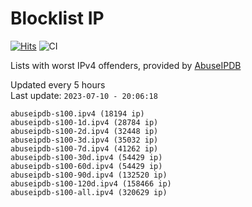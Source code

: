# Blocklist IP

[![Hits](https://hits.seeyoufarm.com/api/count/incr/badge.svg?url=https%3A%2F%2Fgithub.com%2Fborestad%2Fblocklist-ip%2F&count_bg=%2379C83D&title_bg=%23555555&icon=&icon_color=%23E7E7E7&title=hits&edge_flat=false)](https://hits.seeyoufarm.com)  ![CI](https://img.shields.io/github/workflow/status/borestad/blocklist-ip/CI?style=flat-square)

Lists with worst IPv4 offenders, provided by [AbuseIPDB](https://www.abuseipdb.com/)

<!-- FOOTER-PLACEHOLDER -->
Updated every 5 hours<br>
Last update: `2023-07-10 - 20:06:18`
```
abuseipdb-s100.ipv4 (18194 ip)
abuseipdb-s100-1d.ipv4 (28784 ip)
abuseipdb-s100-2d.ipv4 (32448 ip)
abuseipdb-s100-3d.ipv4 (35032 ip)
abuseipdb-s100-7d.ipv4 (41262 ip)
abuseipdb-s100-30d.ipv4 (54429 ip)
abuseipdb-s100-60d.ipv4 (54429 ip)
abuseipdb-s100-90d.ipv4 (132520 ip)
abuseipdb-s100-120d.ipv4 (158466 ip)
abuseipdb-s100-all.ipv4 (320629 ip)
```
